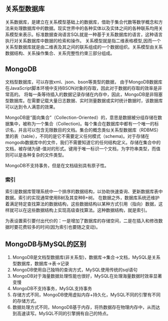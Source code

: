 ## 关系型数据库
关系数据库，是建立在关系模型基础上的数据库，借助于集合代数等数学概念和方法来处理数据库中的数据。现实世界中的各种实体以及实体之间的各种联系均用关系模型来表示。标准数据查询语言SQL就是一种基于关系数据库的语言，这种语言执行对关系数据库中数据的检索和操作。 关系模型就是指二维表格模型,因而一个关系型数据库就是由二维表及其之间的联系组成的一个数据组织。关系模型由关系数据结构、关系操作集合、关系完整性约束三部分组成。


## MongoDB
文档型数据库，可以存放xml、json、bson等类型的数据，
由于MongoDB数据库在JavaScript脚本环境中支持BSON对象的存取，因此对于数据的存取的效率是非常高的。
将每一条等待插入的数据记录存储在内存中，因此，MongoDB是非阻塞型数据库。在需要记载大量日志数据、实时测量数据或实时统计数据时，该数据库可以达到令人满意的效果。

MongoDB是“面向集合”（Collection-Oriented）的，意思是数据被分组存储在数据集中，被称为一个集合（Collection)。每个集合在数据库中都有一个唯一的标识名，并且可以包含无限数目的文档。集合的概念类似关系型数据库（RDBMS）里的表（table），不同的是它不需要定义任何模式（schema)。对于存储在mongodb数据库中的文件，我们不需要知道它的任何结构定义。存储在集合中的文档，被存储为键-值对的形式。键用于唯一标识一个文档，为字符串类型，而值则可以是各种复杂的文件类型。

MongoDB不支持事务，但是在文档级别具有原子性。

### 索引
索引是数据库管理系统中一个排序的数据结构，以协助快速查询、更新数据库表中数据。索引的实现通常使用B树及其变种B+树。
在数据之外，数据库系统还维护着满足特定查找算法的数据结构，这些数据结构以某种方式引用（指向）数据，这样就可以在这些数据结构上实现高级查找算法。这种数据结构，就是索引。

为表设置索引要付出代价的：一是增加了数据库的存储空间，二是在插入和修改数据时要花费较多的时间(因为索引也要随之变动)。

## MongoDB与MySQL的区别
1. MongoDB是文档型数据库(非关系型)，数据库->集合->文档，MySQL是关系型数据库，数据库->表->记录
2. MongoDB使用自己独特的查询方式，MySQL使用传统的sql语句
3. MongoDB对于海量数据处理性能也很好，MySQL在处理海量数据时效率显著变慢
4. MongoDB不支持事务，MySQL支持事务
5. 存储方式不同，MongoDB使用虚拟内存+持久化，MySQL不同的引擎有不同的存储方式。
6. 数据处理方式不同，MongoDB基于内存，将热数据存在物理内存中，从而达到高速读写。MySQL不同的引擎拥有自己的特点。
